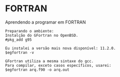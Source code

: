 # FORTRAN
Aprendendo a programar em FORTRAN

	Preparando o ambiente: 
	Instalção do GFortran no OpenBSD.
	#pkg_add g95
 
 	Eu instalei a versão mais nova disponível: 11.2.0.
	$egfortran -v
  
	GFortran utiliza a mesma sintaxe do gcc.
	Para compilar, exceto casos específicos, usarei:
	$egfortran arq.f90 -o arq.out
